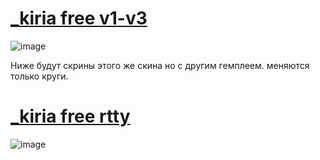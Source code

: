 # [_kiria free v1-v3](https://t.me/osukiria/53)
![image](https://github.com/user-attachments/assets/758ae6fb-507c-43bb-84d1-b7cfd3ef2ad8)

Ниже будут скрины этого же скина но с другим гемплеем. меняются только круги.

# [_kiria free rtty](https://t.me/osukiria/295)
![image](https://sun9-42.userapi.com/impg/MBoJbac4QZMuFHvxS4unoFyBrrr2qWzp4iCvUA/klHsocIF5zQ.jpg?size=1920x1080&quality=95&sign=d3e05eb4505b865f257d148d5960b12c&type=album)
